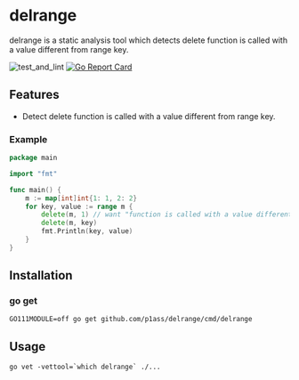 # delrange

delrange is a static analysis tool which detects delete function is called with a value different from range key.

![test_and_lint](https://github.com/p1ass/delrange/workflows/test_and_lint/badge.svg)
[![Go Report Card](https://goreportcard.com/badge/github.com/p1ass/delrange)](https://goreportcard.com/report/github.com/p1ass/delrange)


## Features

- Detect delete function is called with a value different from range key.



### Example

```go
package main

import "fmt"

func main() {
	m := map[int]int{1: 1, 2: 2}
	for key, value := range m {
		delete(m, 1) // want "function is called with a value different from range key"
		delete(m, key)
		fmt.Println(key, value)
	}
}

```

## Installation

### go get

```shell script
GO111MODULE=off go get github.com/p1ass/delrange/cmd/delrange
```

## Usage

```shell script
go vet -vettool=`which delrange` ./...
``` 